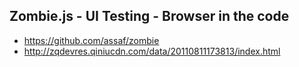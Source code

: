 ## Zombie.js - UI Testing  - Browser in the code

* https://github.com/assaf/zombie
* http://zqdevres.qiniucdn.com/data/20110811173813/index.html
